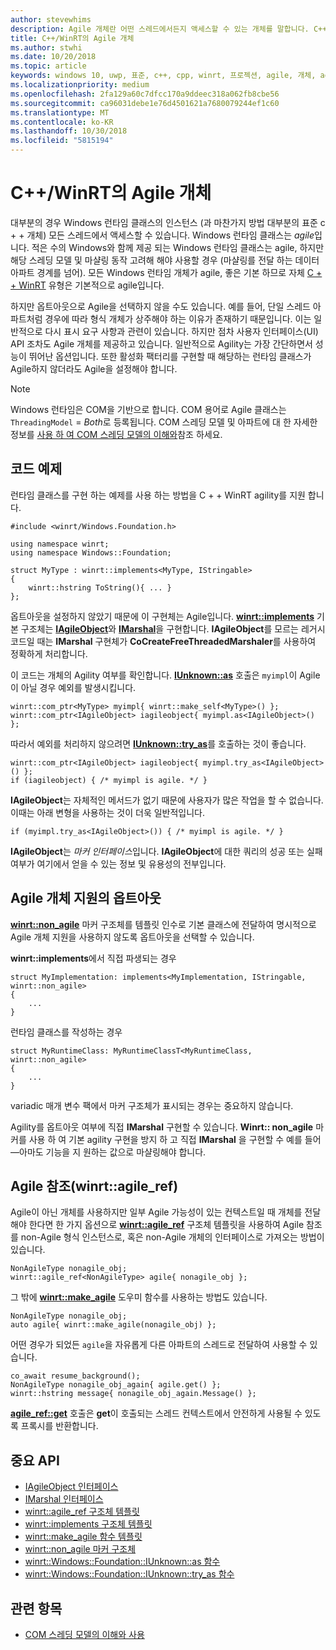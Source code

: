 ```yaml
---
author: stevewhims
description: Agile 개체란 어떤 스레드에서든지 액세스할 수 있는 개체를 말합니다. C++/WinRT 형식은 기본적으로 Agile이지만 옵트아웃으로 선택하지 않을 수도 있습니다.
title: C++/WinRT의 Agile 개체
ms.author: stwhi
ms.date: 10/20/2018
ms.topic: article
keywords: windows 10, uwp, 표준, c++, cpp, winrt, 프로젝션, agile, 개체, agility, IAgileObject
ms.localizationpriority: medium
ms.openlocfilehash: 2fa129a60c7dfcc170a9ddeec318a062fb8cbe56
ms.sourcegitcommit: ca96031debe1e76d4501621a7680079244ef1c60
ms.translationtype: MT
ms.contentlocale: ko-KR
ms.lasthandoff: 10/30/2018
ms.locfileid: "5815194"
---
```

# <a name="agile-objects-in-cwinrt"></a>C++/WinRT의 Agile 개체

대부분의 경우 Windows 런타임 클래스의 인스턴스 (과 마찬가지 방법 대부분의 표준 c + + 개체) 모든 스레드에서 액세스할 수 있습니다. Windows 런타임 클래스는 *agile*입니다. 적은 수의 Windows와 함께 제공 되는 Windows 런타임 클래스는 agile, 하지만 해당 스레딩 모델 및 마샬링 동작 고려해 해야 사용할 경우 (마샬링를 전달 하는 데이터 아파트 경계를 넘어). 모든 Windows 런타임 개체가 agile, 좋은 기본 하므로 자체 [C + + WinRT](/windows/uwp/cpp-and-winrt-apis/intro-to-using-cpp-with-winrt) 유형은 기본적으로 agile입니다.

하지만 옵트아웃으로 Agile을 선택하지 않을 수도 있습니다. 예를 들어, 단일 스레드 아파트처럼 경우에 따라 형식 개체가 상주해야 하는 이유가 존재하기 때문입니다. 이는 일반적으로 다시 표시 요구 사항과 관련이 있습니다. 하지만 점차 사용자 인터페이스(UI) API 조차도 Agile 개체를 제공하고 있습니다. 일반적으로 Agility는 가장 간단하면서 성능이 뛰어난 옵션입니다. 또한 활성화 팩터리를 구현할 때 해당하는 런타임 클래스가 Agile하지 않더라도 Agile을 설정해야 합니다.

> [!NOTE]
> Windows 런타임은 COM을 기반으로 합니다. COM 용어로 Agile 클래스는 `ThreadingModel` = *Both*로 등록됩니다. COM 스레딩 모델 및 아파트에 대 한 자세한 정보를 [사용 하 여 COM 스레딩 모델의 이해와](https://msdn.microsoft.com/library/ms809971)참조 하세요.

## <a name="code-examples"></a>코드 예제

런타임 클래스를 구현 하는 예제를 사용 하는 방법을 C + + WinRT agility를 지원 합니다.

```cppwinrt
#include <winrt/Windows.Foundation.h>

using namespace winrt;
using namespace Windows::Foundation;

struct MyType : winrt::implements<MyType, IStringable>
{
    winrt::hstring ToString(){ ... }
};
```

옵트아웃을 설정하지 않았기 때문에 이 구현체는 Agile입니다. [**winrt::implements**](/uwp/cpp-ref-for-winrt/implements) 기본 구조체는 [**IAgileObject**](https://msdn.microsoft.com/library/windows/desktop/hh802476)와 [**IMarshal**](/windows/desktop/api/objidl/nn-objidl-imarshal)을 구현합니다. **IAgileObject**를 모르는 레거시 코드일 때는 **IMarshal** 구현체가 **CoCreateFreeThreadedMarshaler**를 사용하여 정확하게 처리합니다.

이 코드는 개체의 Agility 여부를 확인합니다. [**IUnknown::as**](/uwp/cpp-ref-for-winrt/windows-foundation-iunknown#iunknownas-function) 호출은 `myimpl`이 Agile이 아닐 경우 예외를 발생시킵니다.

```cppwinrt
winrt::com_ptr<MyType> myimpl{ winrt::make_self<MyType>() };
winrt::com_ptr<IAgileObject> iagileobject{ myimpl.as<IAgileObject>() };
```

따라서 예외를 처리하지 않으려면 [**IUnknown::try_as**](/uwp/cpp-ref-for-winrt/windows-foundation-iunknown#iunknowntryas-function)를 호출하는 것이 좋습니다.

```cppwinrt
winrt::com_ptr<IAgileObject> iagileobject{ myimpl.try_as<IAgileObject>() };
if (iagileobject) { /* myimpl is agile. */ }
```

**IAgileObject**는 자체적인 메서드가 없기 때문에 사용자가 많은 작업을 할 수 없습니다. 이때는 아래 변형을 사용하는 것이 더욱 일반적입니다.

```cppwinrt
if (myimpl.try_as<IAgileObject>()) { /* myimpl is agile. */ }
```

**IAgileObject**는 *마커 인터페이스*입니다. **IAgileObject**에 대한 쿼리의 성공 또는 실패 여부가 여기에서 얻을 수 있는 정보 및 유용성의 전부입니다.

## <a name="opting-out-of-agile-object-support"></a>Agile 개체 지원의 옵트아웃

[**winrt::non_agile**](/uwp/cpp-ref-for-winrt/non_agile) 마커 구조체를 템플릿 인수로 기본 클래스에 전달하여 명시적으로 Agile 개체 지원을 사용하지 않도록 옵트아웃을 선택할 수 있습니다.

**winrt::implements**에서 직접 파생되는 경우

```cppwinrt
struct MyImplementation: implements<MyImplementation, IStringable, winrt::non_agile>
{
    ...
}
```

런타임 클래스를 작성하는 경우

```cppwinrt
struct MyRuntimeClass: MyRuntimeClassT<MyRuntimeClass, winrt::non_agile>
{
    ...
}
```

variadic 매개 변수 팩에서 마커 구조체가 표시되는 경우는 중요하지 않습니다.

Agility를 옵트아웃 여부에 직접 **IMarshal** 구현할 수 있습니다. **Winrt:: non_agile** 마커를 사용 하 여 기본 agility 구현을 방지 하 고 직접 **IMarshal** 을 구현할 수 예를 들어&mdash;아마도 기능을 지 원하는 값으로 마샬링해야 합니다.

## <a name="agile-references-winrtagileref"></a>Agile 참조(winrt::agile_ref)

Agile이 아닌 개체를 사용하지만 일부 Agile 가능성이 있는 컨텍스트일 때 개체를 전달해야 한다면 한 가지 옵션으로 [**winrt::agile_ref**](/uwp/cpp-ref-for-winrt/agile-ref) 구조체 템플릿을 사용하여 Agile 참조를 non-Agile 형식 인스턴스로, 혹은 non-Agile 개체의 인터페이스로 가져오는 방법이 있습니다.

```cppwinrt
NonAgileType nonagile_obj;
winrt::agile_ref<NonAgileType> agile{ nonagile_obj };
```

그 밖에 [**winrt::make_agile**](/uwp/cpp-ref-for-winrt/make-agile) 도우미 함수를 사용하는 방법도 있습니다.

```cppwinrt
NonAgileType nonagile_obj;
auto agile{ winrt::make_agile(nonagile_obj) };
```

어떤 경우가 되었든 `agile`을 자유롭게 다른 아파트의 스레드로 전달하여 사용할 수 있습니다.

```cppwinrt
co_await resume_background();
NonAgileType nonagile_obj_again{ agile.get() };
winrt::hstring message{ nonagile_obj_again.Message() };
```

[**agile_ref::get**](/uwp/cpp-ref-for-winrt/agile-ref#agilerefget-function) 호출은 **get**이 호출되는 스레드 컨텍스트에서 안전하게 사용될 수 있도록 프록시를 반환합니다.

## <a name="important-apis"></a>중요 API

* [IAgileObject 인터페이스](https://msdn.microsoft.com/library/windows/desktop/hh802476)
* [IMarshal 인터페이스](https://docs.microsoft.com/previous-versions/windows/embedded/ms887993)
* [winrt::agile_ref 구조체 템플릿](/uwp/cpp-ref-for-winrt/agile-ref)
* [winrt::implements 구조체 템플릿](/uwp/cpp-ref-for-winrt/implements)
* [winrt::make_agile 함수 템플릿](/uwp/cpp-ref-for-winrt/make-agile)
* [winrt::non_agile 마커 구조체](/uwp/cpp-ref-for-winrt/non_agile)
* [winrt::Windows::Foundation::IUnknown::as 함수](/uwp/cpp-ref-for-winrt/windows-foundation-iunknown#iunknownas-function)
* [winrt::Windows::Foundation::IUnknown::try_as 함수](/uwp/cpp-ref-for-winrt/windows-foundation-iunknown#iunknowntryas-function)

## <a name="related-topics"></a>관련 항목

* [COM 스레딩 모델의 이해와 사용](https://msdn.microsoft.com/library/ms809971)
